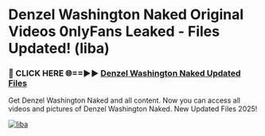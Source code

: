 # Denzel Washington Naked Original Videos 0nlyFans Leaked - Files Updated! (liba)

<h3>🔴 CLICK HERE 🌐==►► <a href="https://tinyurl.com/yckcrads" rel="nofollow">Denzel Washington Naked Updated Files</a></h3>

Get Denzel Washington Naked and all content. Now you can access all videos and pictures of Denzel Washington Naked. New Updated Files 2025!

[![liba](https://i.imgur.com/hpKpOFt.gif)](https://tinyurl.com/yckcrads)

